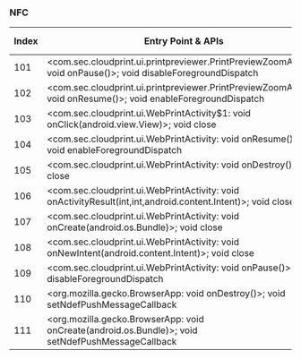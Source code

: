 ### NFC
| Index | Entry Point & APIs | Screen shot | Resource id | Label |
| ------------- | ------------- | ------------- |-------------|-------------|
| 101 | <com.sec.cloudprint.ui.printpreviewer.PrintPreviewZoomActivity: void onPause()>; void disableForegroundDispatch | ![](D:\COSMOS\output\py\Play_win8\Productivity\com.sec.cloudprint\com.sec.cloudprint.ui.printpreviewer.PrintPreviewZoomActivity.png) |  | |
| 102 | <com.sec.cloudprint.ui.printpreviewer.PrintPreviewZoomActivity: void onResume()>; void enableForegroundDispatch | ![](D:\COSMOS\output\py\Play_win8\Productivity\com.sec.cloudprint\com.sec.cloudprint.ui.printpreviewer.PrintPreviewZoomActivity.png) |  | |
| 103 | <com.sec.cloudprint.ui.WebPrintActivity$1: void onClick(android.view.View)>; void close | ![](D:\COSMOS\output\py\Play_win8\Productivity\com.sec.cloudprint\com.sec.cloudprint.ui.WebPrintActivity.png) |  | |
| 104 | <com.sec.cloudprint.ui.WebPrintActivity: void onResume()>; void enableForegroundDispatch | ![](D:\COSMOS\output\py\Play_win8\Productivity\com.sec.cloudprint\com.sec.cloudprint.ui.WebPrintActivity.png) |  | |
| 105 | <com.sec.cloudprint.ui.WebPrintActivity: void onDestroy()>; void close | ![](D:\COSMOS\output\py\Play_win8\Productivity\com.sec.cloudprint\com.sec.cloudprint.ui.WebPrintActivity.png) |  | |
| 106 | <com.sec.cloudprint.ui.WebPrintActivity: void onActivityResult(int,int,android.content.Intent)>; void close | ![](D:\COSMOS\output\py\Play_win8\Productivity\com.sec.cloudprint\com.sec.cloudprint.ui.WebPrintActivity.png) |  | |
| 107 | <com.sec.cloudprint.ui.WebPrintActivity: void onCreate(android.os.Bundle)>; void close | ![](D:\COSMOS\output\py\Play_win8\Productivity\com.sec.cloudprint\com.sec.cloudprint.ui.WebPrintActivity.png) |  | |
| 108 | <com.sec.cloudprint.ui.WebPrintActivity: void onNewIntent(android.content.Intent)>; void close | ![](D:\COSMOS\output\py\Play_win8\Productivity\com.sec.cloudprint\com.sec.cloudprint.ui.WebPrintActivity.png) |  | |
| 109 | <com.sec.cloudprint.ui.WebPrintActivity: void onPause()>; void disableForegroundDispatch | ![](D:\COSMOS\output\py\Play_win8\Productivity\com.sec.cloudprint\com.sec.cloudprint.ui.WebPrintActivity.png) |  | |
| 110 | <org.mozilla.gecko.BrowserApp: void onDestroy()>; void setNdefPushMessageCallback | ![](D:\COSMOS\output\py\Play_win8\Productivity\mobi.browser.flashfox\org.mozilla.gecko.BrowserApp.png) |  | |
| 111 | <org.mozilla.gecko.BrowserApp: void onCreate(android.os.Bundle)>; void setNdefPushMessageCallback | ![](D:\COSMOS\output\py\Play_win8\Productivity\mobi.browser.flashfox\org.mozilla.gecko.BrowserApp.png) |  | |
